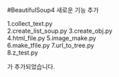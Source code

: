 #BeautifulSoup4 새로운 기능 추가 

1.collect_text.py  
2.create_list_soup.py 
3.create_obj.py  
4.html_file.py 
5.image_make.py  
6.make_tfile.py 
7.url_to_tree.py  
8.z_test.py 

가 추가되었습니다. 
